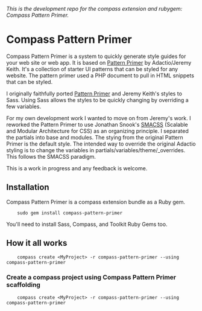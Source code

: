 _This is the development repo for the compass extension and rubygem: Compass Pattern Primer._

# Compass Pattern Primer
Compass Pattern Primer is a system to quickly generate style guides for your web site or web app. It is based on [Pattern Primer](https://github.com/adactio/Pattern-Primer) by Adactio/Jeremy Keith. It's a collection of starter UI patterns that can be styled for any website. The pattern primer used a PHP document to pull in HTML snippets that can be styled. 

I originally faithfully ported  [Pattern Primer](https://github.com/alienresident/Pattern-Primer) and Jeremy Keith's styles to Sass. Using Sass allows the styles to be quickly changing by overriding a few variables. 

For my own development work I wanted to move on from Jeremy's work. I reworked the Pattern Primer to use Jonathan Snook's [SMACSS](http://smacss.com/) \(Scalable and Modular Architecture for CSS\) as an organizing principle. I separated the partials into base and modules. The stying from the original Pattern Primer is the default style. The intended way to override the original Adactio styling is to change the variables in partials/variables/theme/_overrides. This follows the SMACSS paradigm.

This is a work in progress and any feedback is welcome. 

## Installation
Compass Pattern Primer is a compass extension bundle as a Ruby gem.   
```
    sudo gem install compass-pattern-primer
```
You'll need to install Sass, Compass, and Toolkit Ruby Gems too. 

## How it all works
```
    compass create <MyProject> -r compass-pattern-primer --using compass-pattern-primer
```

### Create a compass project using Compass Pattern Primer scaffolding
```
    compass create <MyProject> -r compass-pattern-primer --using compass-pattern-primer
```
